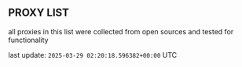 ## PROXY LIST

all proxies in this list were collected from open sources and tested for functionality

last update: `2025-03-29 02:20:18.596382+00:00` UTC